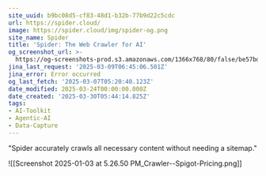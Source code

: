 ```yaml
---
site_uuid: b9bc08d5-cf83-48d1-b32b-77b9d22c5cdc
url: https://spider.cloud/
image: https://spider.cloud/img/spider-og.png
site_name: Spider
title: 'Spider: The Web Crawler for AI'
og_screenshot_url: >-
  https://og-screenshots-prod.s3.amazonaws.com/1366x768/80/false/be57bd56b91fbfa06989e638a4fa532dabee04f351d10636501dcb4cfac7588f.jpeg
jina_last_request: '2025-03-09T06:45:06.501Z'
jina_error: Error occurred
og_last_fetch: '2025-03-07T05:20:40.123Z'
date_modified: 2025-03-24T00:00:00.000Z
date_created: '2025-03-30T05:44:14.825Z'
tags:
- AI-Toolkit
- Agentic-AI
- Data-Capture
---
```


































































































































































































































"Spider accurately crawls all necessary content without needing a sitemap." 

![[Screenshot 2025-01-03 at 5.26.50 PM_Crawler--Spigot-Pricing.png]]
